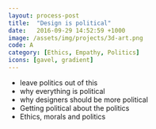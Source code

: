 ```yaml
---
layout: process-post
title:  "Design is political"
date:   2016-09-29 14:52:59 +1000
image: /assets/img/projects/3d-art.png
code: A
category: [Ethics, Empathy, Politics]
icons: [gavel, gradient]
---
```


- leave politics out of this 
- why everything is political 
- why designers should be more political 
- Getting political about the politics
- Ethics, morals and politics
